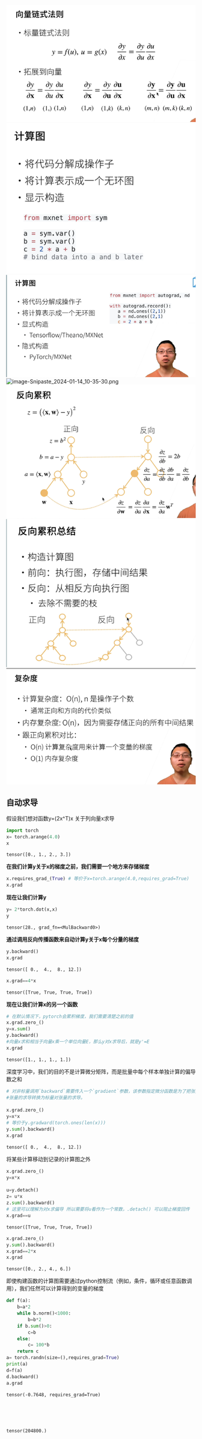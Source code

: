 ![image-Snipaste_2024-01-14_10-22-44.png](./assets/Snipaste_2024-01-14_10-22-44.png)
![image-Snipaste_2024-01-14_10-34-00.png](./assets/Snipaste_2024-01-14_10-34-00.png)
![image-Snipaste_2024-01-14_10-34-29.png](./assets/Snipaste_2024-01-14_10-34-29.png)
![image-Snipaste_2024-01-14_10-35-30.png](./aseets/Snipaste_2024-01-14_10-35-30.png)
![image-Snipaste_2024-01-14_10-38-14.png](./assets/Snipaste_2024-01-14_10-38-14.png)
![image-Snipaste_2024-01-14_10-38-51.png](./assets/Snipaste_2024-01-14_10-38-51.png)
![image-Snipaste_2024-01-14_10-40-09.png](./assets/Snipaste_2024-01-14_10-40-09.png)

## 自动求导
假设我们想对函数y=(2x^T)x 关于列向量x求导



```python
import torch
x= torch.arange(4.0)
x
```




    tensor([0., 1., 2., 3.])



**在我们计算y关于x的梯度之前，我们需要一个地方来存储梯度**


```python
x.requires_grad_(True) # 等价于x=torch.arange(4.0,requires_grad=True)
x.grad
```

**现在让我们计算y**


```python
y= 2*torch.dot(x,x)
y
```




    tensor(28., grad_fn=<MulBackward0>)



**通过调用反向传播函数来自动计算y关于x每个分量的梯度**



```python
y.backward()
x.grad
```




    tensor([ 0.,  4.,  8., 12.])




```python
x.grad==4*x
```




    tensor([True, True, True, True])



**现在让我们计算x的另一个函数**
 


```python
# 在默认情况下，pytorch会累积梯度，我们需要清楚之前的值
x.grad.zero_()
y=x.sum()
y.backward()
#向量x求和相当于向量x乘一个单位向量E，那么y对x求导后，就是y'=E
x.grad
```




    tensor([1., 1., 1., 1.])



深度学习中，我们的目的不是计算微分矩阵，而是批量中每个样本单独计算的偏导数之和



```python
# 对非标量调用`backward`需要传入一个`gradient`参数，该参数指定微分函数是为了把张量对
#张量的求导转换为标量对张量的求导。

x.grad.zero_()
y=x*x
# 等价于y.gradward(torch.ones(len(x)))
y.sum().backward()
x.grad
```




    tensor([ 0.,  4.,  8., 12.])



将某些计算移动到记录的计算图之外


```python
x.grad.zero_()
y=x*x

u=y.detach()
z= u*x
z.sum().backward()
# 这里可以理解为对x求偏导 所以需要将u看作为一个常数，.detach() 可以阻止梯度回传
x.grad==u

```




    tensor([True, True, True, True])




```python
x.grad.zero_()
y.sum().backward()
x.grad==2*x
x.grad
```




    tensor([0., 2., 4., 6.])



即使构建函数的计算图需要通过python控制流（例如，条件，循环或任意函数调用），我们任然可以计算得到的变量的梯度



```python
def f(a):
    b=a*2
    while b.norm()<1000:
        b=b*2
    if b.sum()>0:
        c=b
    else:
        c= 100*b
    return c
a= torch.randn(size=(),requires_grad=True)
print(a)
d=f(a)
d.backward()
a.grad
```

    tensor(-0.7648, requires_grad=True)
    




    tensor(204800.)




```python

```


```python

```


```python

```


```python

```
